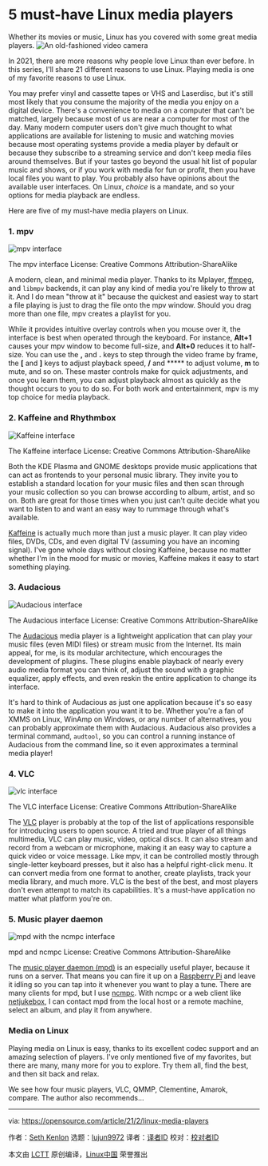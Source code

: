 [#]: collector: (lujun9972)
[#]: translator: ( )
[#]: reviewer: ( )
[#]: publisher: ( )
[#]: url: ( )
[#]: subject: (5 must-have Linux media players)
[#]: via: (https://opensource.com/article/21/2/linux-media-players)
[#]: author: (Seth Kenlon https://opensource.com/users/seth)

5 must-have Linux media players
======
Whether its movies or music, Linux has you covered with some great media
players.
![An old-fashioned video camera][1]

In 2021, there are more reasons why people love Linux than ever before. In this series, I'll share 21 different reasons to use Linux. Playing media is one of my favorite reasons to use Linux.

You may prefer vinyl and cassette tapes or VHS and Laserdisc, but it's still most likely that you consume the majority of the media you enjoy on a digital device. There's a convenience to media on a computer that can't be matched, largely because most of us are near a computer for most of the day. Many modern computer users don't give much thought to what applications are available for listening to music and watching movies because most operating systems provide a media player by default or because they subscribe to a streaming service and don't keep media files around themselves. But if your tastes go beyond the usual hit list of popular music and shows, or if you work with media for fun or profit, then you have local files you want to play. You probably also have opinions about the available user interfaces. On Linux, _choice_ is a mandate, and so your options for media playback are endless.

Here are five of my must-have media players on Linux.

### 1\. mpv

![mpv interface][2]

The mpv interface License: Creative Commons Attribution-ShareAlike

A modern, clean, and minimal media player. Thanks to its Mplayer, [ffmpeg][3], and `libmpv` backends, it can play any kind of media you're likely to throw at it. And I do mean "throw at it" because the quickest and easiest way to start a file playing is just to drag the file onto the mpv window. Should you drag more than one file, mpv creates a playlist for you.

While it provides intuitive overlay controls when you mouse over it, the interface is best when operated through the keyboard. For instance, **Alt+1** causes your mpv window to become full-size, and **Alt+0** reduces it to half-size. You can use the **,** and **.** keys to step through the video frame by frame, the **[** and **]** keys to adjust playback speed, **/** and ***** to adjust volume, **m** to mute, and so on. These master controls make for quick adjustments, and once you learn them, you can adjust playback almost as quickly as the thought occurs to you to do so. For both work and entertainment, mpv is my top choice for media playback.

### 2\. Kaffeine and Rhythmbox

![Kaffeine interface][4]

The Kaffeine interface License: Creative Commons Attribution-ShareAlike

Both the KDE Plasma and GNOME desktops provide music applications that can act as frontends to your personal music library. They invite you to establish a standard location for your music files and then scan through your music collection so you can browse according to album, artist, and so on. Both are great for those times when you just can't quite decide what you want to listen to and want an easy way to rummage through what's available.

[Kaffeine][5] is actually much more than just a music player. It can play video files, DVDs, CDs, and even digital TV (assuming you have an incoming signal). I've gone whole days without closing Kaffeine, because no matter whether I'm in the mood for music or movies, Kaffeine makes it easy to start something playing.

### 3\. Audacious

![Audacious interface][6]

The Audacious interface License: Creative Commons Attribution-ShareAlike

The [Audacious][7] media player is a lightweight application that can play your music files (even MIDI files) or stream music from the Internet. Its main appeal, for me, is its modular architecture, which encourages the development of plugins. These plugins enable playback of nearly every audio media format you can think of, adjust the sound with a graphic equalizer, apply effects, and even reskin the entire application to change its interface.

It's hard to think of Audacious as just one application because it's so easy to make it into the application you want it to be. Whether you're a fan of XMMS on Linux, WinAmp on Windows, or any number of alternatives, you can probably approximate them with Audacious. Audacious also provides a terminal command, `audtool`, so you can control a running instance of Audacious from the command line, so it even approximates a terminal media player!

### 4\. VLC

![vlc interface][8]

The VLC interface License: Creative Commons Attribution-ShareAlike

The [VLC][9] player is probably at the top of the list of applications responsible for introducing users to open source. A tried and true player of all things multimedia, VLC can play music, video, optical discs. It can also stream and record from a webcam or microphone, making it an easy way to capture a quick video or voice message. Like mpv, it can be controlled mostly through single-letter keyboard presses, but it also has a helpful right-click menu. It can convert media from one format to another, create playlists, track your media library, and much more. VLC is the best of the best, and most players don't even attempt to match its capabilities. It's a must-have application no matter what platform you're on.

### 5\. Music player daemon

![mpd with the ncmpc interface][10]

mpd and ncmpc License: Creative Commons Attribution-ShareAlike

The [music player daemon (mpd)][11] is an especially useful player, because it runs on a server. That means you can fire it up on a [Raspberry Pi][12] and leave it idling so you can tap into it whenever you want to play a tune. There are many clients for mpd, but I use [ncmpc][13]. With ncmpc or a web client like [netjukebox][14], I can contact mpd from the local host or a remote machine, select an album, and play it from anywhere.

### Media on Linux

Playing media on Linux is easy, thanks to its excellent codec support and an amazing selection of players. I've only mentioned five of my favorites, but there are many, many more for you to explore. Try them all, find the best, and then sit back and relax.

We see how four music players, VLC, QMMP, Clementine, Amarok, compare. The author also recommends...

--------------------------------------------------------------------------------

via: https://opensource.com/article/21/2/linux-media-players

作者：[Seth Kenlon][a]
选题：[lujun9972][b]
译者：[译者ID](https://github.com/译者ID)
校对：[校对者ID](https://github.com/校对者ID)

本文由 [LCTT](https://github.com/LCTT/TranslateProject) 原创编译，[Linux中国](https://linux.cn/) 荣誉推出

[a]: https://opensource.com/users/seth
[b]: https://github.com/lujun9972
[1]: https://opensource.com/sites/default/files/styles/image-full-size/public/lead-images/LIFE_film.png?itok=aElrLLrw (An old-fashioned video camera)
[2]: https://opensource.com/sites/default/files/mpv_0.png
[3]: https://opensource.com/article/17/6/ffmpeg-convert-media-file-formats
[4]: https://opensource.com/sites/default/files/kaffeine.png
[5]: https://apps.kde.org/en/kaffeine
[6]: https://opensource.com/sites/default/files/audacious.png
[7]: https://audacious-media-player.org/
[8]: https://opensource.com/sites/default/files/vlc_0.png
[9]: http://videolan.org
[10]: https://opensource.com/sites/default/files/mpd-ncmpc.png
[11]: https://www.musicpd.org/
[12]: https://opensource.com/article/21/1/raspberry-pi-hifi
[13]: https://www.musicpd.org/clients/ncmpc/
[14]: http://www.netjukebox.nl/
